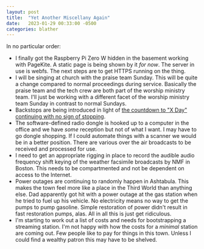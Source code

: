 ```yaml
---
layout: post
title:  "Yet Another Miscellany Again"
date:   2023-01-29 00:33:00 -0500
categories: blather
---
```

In no particular order:

* I finally got the Raspberry Pi Zero W hidden in the basement working with PageKite.  A static page is being shown by it *for now*.  The server in use is webfs.  The next steps are to get HTTPS running on the thing.
* I will be singing at church with the praise team Sunday.  This will be quite a change compared to normal proceedings during service.  Basically the praise team and the tech crew are both part of the worship ministry team.  I'll just be working with a different facet of the worship ministry team Sunday in contrast to normal Sundays.
* Backstops are being introduced in light of [the countdown to "X Day" continuing with no sign of stopping](https://en.wikipedia.org/wiki/2023_United_States_debt-ceiling_crisis).
* The software-defined radio dongle is hooked up to a computer in the office and we have *some* reception but not of what I want.  I may have to go dongle shopping.  If I could automate things with a scanner we would be in a better position.  There are various over the air broadcasts to be received and processed for use.
* I need to get an appropriate rigging in place to record the audible audio frequency shift keying of the weather facsimile broadcasts by NMF in Boston.  This needs to be compartmented and not be dependent on access to the Internet.
* Power outages are continuing to randomly happen in Ashtabula.  This makes the town feel more like a place in the Third World than anything else.  Dad apparently got hit with a power outage at the gas station when he tried to fuel up his vehicle.  No electricity means no way to get the pumps to pump gasoline.  Simple restoration of power didn't result in fast restoration pumps, alas.  All in all this is just get ridiculous.
* I'm starting to work out a list of costs and needs for bootstrapping a streaming station.  I'm not happy  with how the costs for a *minimal* station are coming out.  Few people like to pay for things in this town.  Unless I could find a wealthy patron this may have to be shelved.
